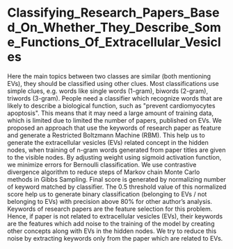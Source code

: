 # Classifying_Research_Papers_Based_On_Whether_They_Describe_Some_Functions_Of_Extracellular_Vesicles
Here the main topics between two classes are similar (both mentioning EVs), they should be classified using other clues. Most classifications use simple clues, e.g. words like single words (1-gram), biwords (2-gram), triwords (3-gram). People need a classifier which recognize words that are likely to describe a biological function, such as "prevent cardiomyocytes apoptosis". This means that it may need a large amount of training data, which is limited due to limited the number of papers, published on EVs. We proposed an approach that use the keywords of research paper as feature and generate a Restricted Boltzmann Machine (RBM). This help us to generate the extracellular vesicles (EVs) related concept in the hidden nodes, when training of n-gram words generated from paper titles are given to the visible nodes. By adjusting weight using sigmoid activation function, we minimize errors for Bernoulli classification. We use contrastive divergence algorithm to reduce steps of Markov chain Monte Carlo methods in Gibbs Sampling. Final score is generated by normalizing number of keyword matched by classifier. The 0.5 threshold value of this normalized score help us to generate binary classification (belonging to EVs / not belonging to EVs) with precision above 80% for other author’s analysis. Keywords of research papers are the feature selection for this problem. Hence, if paper is not related to extracellular vesicles (EVs), their keywords are the features which add noise to the training of the model by creating other concepts along with EVs in the hidden nodes. We try to reduce this noise by extracting keywords only from the paper which are related to EVs.
